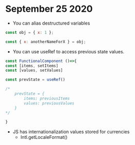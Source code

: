 # September 25 2020

- You can alias destructured variables

```js
const obj = { x: 1 };

const { x: anotherNameForX } = obj;
```

- You can use useRef to access previous state values.

```js
const FunctionalComponent ()=>{
const [items, setItems]
const [values, setValues]

const prevState = useRef()

/*
	prevState = {
		items: previousItems
		values: previousValues
	}
*/

}
```

- JS has internationalization values stored for currencies
  - Intl.getLocaleFormat()
